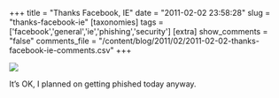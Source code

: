 +++
title = "Thanks Facebook, IE"
date = "2011-02-02 23:58:28"
slug = "thanks-facebook-ie"
[taxonomies]
tags = ['facebook','general','ie','phishing','security']
[extra]
show_comments = "false"
comments_file = "/content/blog/2011/02/2011-02-02-thanks-facebook-ie-comments.csv"
+++

![](http://farm5.static.flickr.com/4104/5411879182_2e510e59f0_o.png)

It’s OK, I planned on getting phished today anyway.
